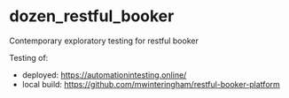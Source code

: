 # dozen_restful_booker

Contemporary exploratory testing for restful booker

Testing of:

* deployed: <https://automationintesting.online/>
* local build: <https://github.com/mwinteringham/restful-booker-platform>
